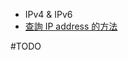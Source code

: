 - IPv4 & IPv6
- [查詢 IP address 的方法](</Operating System/Shell/與網路相關的指令.md#可以給我你的 IP Address 嗎？>)

#TODO
